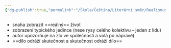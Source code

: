```yaml
---
{"dg-publish":true,"permalink":"/Škola/Čeština/Literární směr/Realismus/","created":"2023-12-04T17:26:51.376+01:00","updated":"2024-03-13T18:23:36.402+01:00"}
---
```


- snaha zobrazit ==reálný== život
- zobrazení typického jedince (nese rysy celého kolektivu – jeden z lidu)
- autor upozorňuje na zlo ve společnosti a volá po nápravě)
- ==dílo odráží skutečnost a skutečnost odráží dílo==